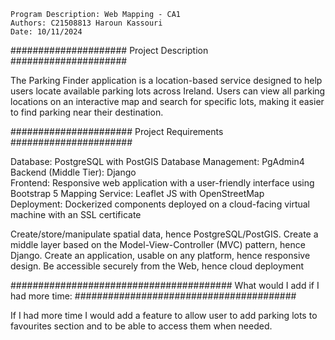 ~~~~~~~~~~~~~~~~~~~~~~~~~~~~~~~~~~~~~~~~~~~~~~~~~~~~~~~~~~~~~~~~~~~
Program Description: Web Mapping - CA1
Authors: C21508813 Haroun Kassouri
Date: 10/11/2024
~~~~~~~~~~~~~~~~~~~~~~~~~~~~~~~~~~~~~~~~~~~~~~~~~~~~~~~~~~~~~~~~~~~

#####################
 Project Description
#####################

The Parking Finder application is a location-based service designed to help users locate available parking lots across Ireland. Users can view all parking locations on an interactive map and search for specific lots, making it easier to find parking near their destination. 

######################
 Project Requirements
######################

Database: PostgreSQL with PostGIS 
Database Management: PgAdmin4     
Backend (Middle Tier): Django    
Frontend: Responsive web application with a user-friendly interface using Bootstrap 5 
Mapping Service: Leaflet JS with OpenStreetMap    
Deployment: Dockerized components deployed on a cloud-facing virtual machine with an SSL certificate

Create/store/manipulate spatial data, hence PostgreSQL/PostGIS.
Create a middle layer based on the Model-View-Controller (MVC) pattern, hence Django. 
Create an application, usable on any platform, hence responsive design. 
Be accessible securely from the Web, hence cloud deployment 

########################################
 What would I add if I had more time:
########################################

If I had more time I would add a feature to allow user to add parking lots to favourites section and to be able to access them when needed.
